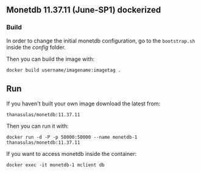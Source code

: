 ## Monetdb 11.37.11 (June-SP1) dockerized

### Build
In order to change the initial monetdb configuration, go to the `bootstrap.sh` inside the *config* folder.

Then you can build the image with:
```
docker build username/imagename:imagetag .
```

## Run

If you haven't built your own image download the latest from:
```
thanasulas/monetdb:11.37.11
```

Then you can run it with:
```
docker run -d -P -p 50000:50000 --name monetdb-1 thanasulas/monetdb:11.37.11
```

If you want to access monetdb inside the container:
```
docker exec -it monetdb-1 mclient db
```